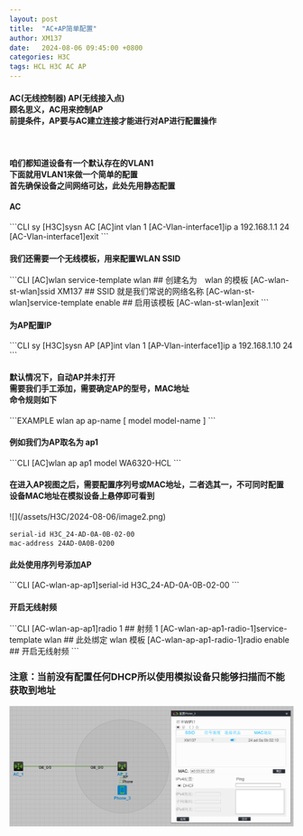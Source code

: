 ```yaml
---
layout: post
title:  "AC+AP简单配置"
author: XM137
date:   2024-08-06 09:45:00 +0800
categories: H3C
tags: HCL H3C AC AP
---
```


<h4>AC(无线控制器) AP(无线接入点)<br>
顾名思义，AC用来控制AP<br>
前提条件，AP要与AC建立连接才能进行对AP进行配置操作</h4>
<br>
<h4>咱们都知道设备有一个默认存在的VLAN1<br>
下面就用VLAN1来做一个简单的配置<br>
首先确保设备之间网络可达，此处先用静态配置</h4>

<h4>AC</h4>
```CLI
<H3C>sy
[H3C]sysn AC
[AC]int vlan 1
[AC-Vlan-interface1]ip a 192.168.1.1 24
[AC-Vlan-interface1]exit
```

<h4>我们还需要一个无线模板，用来配置WLAN SSID</h4>
```CLI
[AC]wlan service-template wlan ## 创建名为　wlan 的模板
[AC-wlan-st-wlan]ssid XM137 ## SSID 就是我们常说的网络名称
[AC-wlan-st-wlan]service-template enable ## 启用该模板
[AC-wlan-st-wlan]exit
```

<h4>为AP配置IP</h4>
```CLI
<H3C>sy
[H3C]sysn AP
[AP]int vlan 1
[AP-Vlan-interface1]ip a 192.168.1.10 24
```

<h4>默认情况下，自动AP并未打开<br>
需要我们手工添加，需要确定AP的型号，MAC地址<br>
命令规则如下</h4>
```EXAMPLE
wlan ap ap-name [ model model-name ]
```
<h4>例如我们为AP取名为 ap1 </h4>
```CLI
[AC]wlan ap ap1 model WA6320-HCL
```
<h4>在进入AP视图之后，需要配置序列号或MAC地址，二者选其一，不可同时配置<br>
设备MAC地址在模拟设备上悬停即可看到</h4>
![](/assets/H3C/2024-08-06/image2.png)

```EXAMPLE
serial-id H3C_24-AD-0A-0B-02-00
mac-address 24AD-0A0B-0200
```

<h4>此处使用序列号添加AP</h4>
```CLI
[AC-wlan-ap-ap1]serial-id H3C_24-AD-0A-0B-02-00
```

<h4>开启无线射频</h4>
```CLI
[AC-wlan-ap-ap1]radio 1 ## 射频 1
[AC-wlan-ap-ap1-radio-1]service-template wlan ## 此处绑定 wlan 模板
[AC-wlan-ap-ap1-radio-1]radio enable ## 开启无线射频
```

<h3>注意：当前没有配置任何DHCP所以使用模拟设备只能够扫描而不能获取到地址</h3>

![](/assets/H3C/2024-08-06/image1.png)